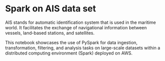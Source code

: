 # Spark on AIS data set

AIS stands for automatic identification system that is used in the maritime world. It facilitates the exchange of navigational information between vessels, land-based stations, and satellites.

This notebook showcases the use of PySpark for data ingestion, transformation, filtering, and analysis tasks on large-scale datasets within a distributed computing environment (Spark) deployed on AWS.